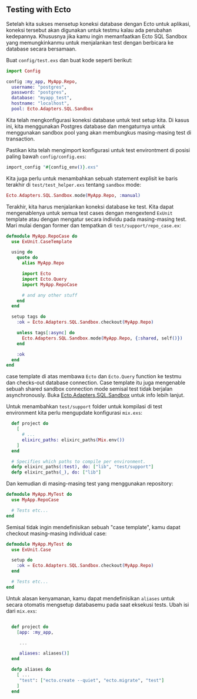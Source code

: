 ## Testing with Ecto

Setelah kita sukses mensetup koneksi database dengan Ecto untuk aplikasi, koneksi tersebut akan digunakan untuk testmu kalau ada perubahan kedepannya. Khususnya jika kamu ingin memanfaatkan Ecto SQL Sandbox yang memungkinkanmu untuk menjalankan test dengan berbicara ke database secara bersamaan.

Buat `config/test.exs` dan buat kode seperti berikut:

```elixir
import Config

config :my_app, MyApp.Repo,
  username: "postgres",
  password: "postgres",
  database: "myapp_test",
  hostname: "localhost",
  pool: Ecto.Adapters.SQL.Sandbox

```

Kita telah mengkonfigurasi koneksi database untuk test setup kita. Di kasus ini, kita menggunakan Postgres database dan mengaturnya untuk menggunakan sandbox pool yang akan membungkus masing-masing test di transaction.

Pastikan kita telah mengimport konfigurasi untuk test environtment di posisi paling bawah `config/config.exs`:

```elixir
import_config "#{config_env()}.exs"
```

Kita juga perlu untuk menambahkan sebuah statement explisit ke baris terakhir di `test/test_helper.exs` tentang `sandbox` mode:

```elixir
Ecto.Adapters.SQL.Sandbox.mode(MyApp.Repo, :manual)
```

Terakhir, kita harus menjalankan koneksi database ke test. Kita dapat mengenablenya untuk semua test cases dengan mengextend `ExUnit` template atau dengan mengatur secara individu pada masing-masing test. Mari mulai dengan former dan tempatkan di `test/support/repo_case.ex`:

```elixir
defmodule MyApp.RepoCase do
  use ExUnit.CaseTemplate

  using do
    quote do
      alias MyApp.Repo

      import Ecto
      import Ecto.Query
      import MyApp.RepoCase

      # and any other stuff
    end
  end

  setup tags do
    :ok = Ecto.Adapters.SQL.Sandbox.checkout(MyApp.Repo)

    unless tags[:async] do
      Ecto.Adapters.SQL.Sandbox.mode(MyApp.Repo, {:shared, self()})
    end

    :ok
  end
end
```

case template di atas membawa `Ecto` dan `Ecto.Query` function ke testmu dan checks-out database connection. Case template itu juga mengenable sebuah shared sandbox connection mode semisal test tidak berjalan asynchronously. Buka [Ecto.Adapters.SQL.Sandbox](https://hexdocs.pm/ecto_sql/Ecto.Adapters.SQL.Sandbox.html) untuk info lebih lanjut.

Untuk menambahkan `test/support` folder untuk kompilasi di test environment kita perlu mengupdate konfigurasi `mix.exs`:

```elixir
  def project do
    [
      # ...
      elixirc_paths: elixirc_paths(Mix.env())
    ]
  end

  # Specifies which paths to compile per environment.
  defp elixirc_paths(:test), do: ["lib", "test/support"]
  defp elixirc_paths(_), do: ["lib"]
```

Dan kemudian di masing-masing test yang menggunakan repository:

```elixir
defmodule MyApp.MyTest do
  use MyApp.RepoCase

  # Tests etc...
end
```

Semisal tidak ingin mendefinisikan sebuah "case template", kamu dapat checkout masing-masing individual case:

```elixir
defmodule MyApp.MyTest do
  use ExUnit.Case

  setup do
    :ok = Ecto.Adapters.SQL.Sandbox.checkout(MyApp.Repo)
  end

  # Tests etc...
end
```

Untuk alasan kenyamanan, kamu dapat mendefinisikan `aliases` untuk secara otomatis mengsetup databasemu pada saat eksekusi tests. Ubah isi dari `mix.exs`:

```elixir

  def project do
    [app: :my_app,

     ...

     aliases: aliases()]
  end

  defp aliases do
    [ ...
     "test": ["ecto.create --quiet", "ecto.migrate", "test"]
    ]
  end
```